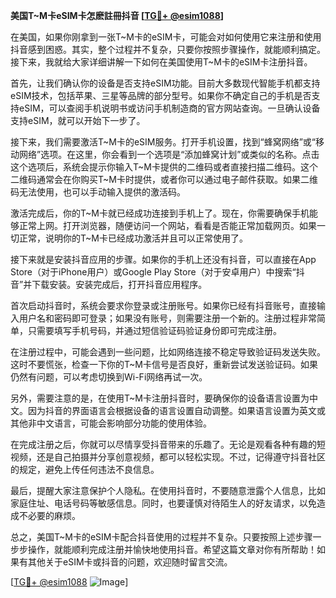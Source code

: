 **美国T~M卡eSIM卡怎麽註冊抖音 [[TG💪+ @esim1088](https://t.me/s/esim1088)]**

在美国，如果你刚拿到一张T~M卡的eSIM卡，可能会对如何使用它来注册和使用抖音感到困惑。其实，整个过程并不复杂，只要你按照步骤操作，就能顺利搞定。接下来，我就给大家详细讲解一下如何在美国使用T~M卡的eSIM卡注册抖音。

首先，让我们确认你的设备是否支持eSIM功能。目前大多数现代智能手机都支持eSIM技术，包括苹果、三星等品牌的部分型号。如果你不确定自己的手机是否支持eSIM，可以查阅手机说明书或访问手机制造商的官方网站查询。一旦确认设备支持eSIM，就可以开始下一步了。

接下来，我们需要激活T~M卡的eSIM服务。打开手机设置，找到“蜂窝网络”或“移动网络”选项。在这里，你会看到一个选项是“添加蜂窝计划”或类似的名称。点击这个选项后，系统会提示你输入T~M卡提供的二维码或者直接扫描二维码。这个二维码通常会在你购买T~M卡时提供，或者你可以通过电子邮件获取。如果二维码无法使用，也可以手动输入提供的激活码。

激活完成后，你的T~M卡就已经成功连接到手机上了。现在，你需要确保手机能够正常上网。打开浏览器，随便访问一个网站，看看是否能正常加载网页。如果一切正常，说明你的T~M卡已经成功激活并且可以正常使用了。

接下来就是安装抖音应用的步骤。如果你的手机上还没有抖音，可以直接在App Store（对于iPhone用户）或Google Play Store（对于安卓用户）中搜索“抖音”并下载安装。安装完成后，打开抖音应用程序。

首次启动抖音时，系统会要求你登录或注册账号。如果你已经有抖音账号，直接输入用户名和密码即可登录；如果没有账号，则需要注册一个新的。注册过程非常简单，只需要填写手机号码，并通过短信验证码验证身份即可完成注册。

在注册过程中，可能会遇到一些问题，比如网络连接不稳定导致验证码发送失败。这时不要慌张，检查一下你的T~M卡信号是否良好，重新尝试发送验证码。如果仍然有问题，可以考虑切换到Wi-Fi网络再试一次。

另外，需要注意的是，在使用T~M卡注册抖音时，要确保你的设备语言设置为中文。因为抖音的界面语言会根据设备的语言设置自动调整。如果语言设置为英文或其他非中文语言，可能会影响部分功能的使用体验。

在完成注册之后，你就可以尽情享受抖音带来的乐趣了。无论是观看各种有趣的短视频，还是自己拍摄并分享创意视频，都可以轻松实现。不过，记得遵守抖音社区的规定，避免上传任何违法不良信息。

最后，提醒大家注意保护个人隐私。在使用抖音时，不要随意泄露个人信息，比如家庭住址、电话号码等敏感信息。同时，也要谨慎对待陌生人的好友请求，以免造成不必要的麻烦。

总之，美国T~M卡的eSIM卡配合抖音使用的过程并不复杂。只要按照上述步骤一步步操作，就能顺利完成注册并愉快地使用抖音。希望这篇文章对你有所帮助！如果有其他关于eSIM卡或抖音的问题，欢迎随时留言交流。

[[TG💪+ @esim1088](https://t.me/s/esim1088) ![Image](https://i.postimg.cc/4NQfJmqS/Snipaste-2025-05-13-00-14-12.png)]